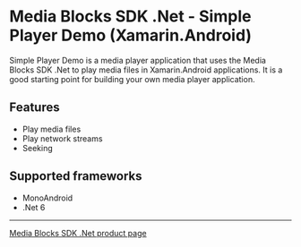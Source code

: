 ﻿# Media Blocks SDK .Net - Simple Player Demo (Xamarin.Android)

Simple Player Demo is a media player application that uses the Media Blocks SDK .Net to play media files in Xamarin.Android applications. It is a good starting point for building your own media player application.

## Features

- Play media files
- Play network streams
- Seeking

## Supported frameworks

- MonoAndroid
- .Net 6

---

[Media Blocks SDK .Net product page](https://www.visioforge.com/media-blocks-sdk)
